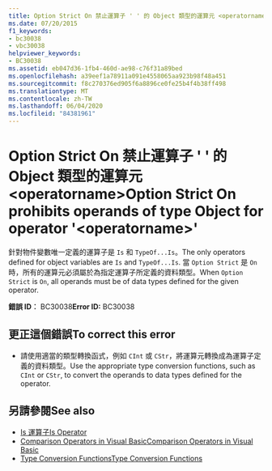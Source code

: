 ```yaml
---
title: Option Strict On 禁止運算子 ' ' 的 Object 類型的運算元 <operatorname>
ms.date: 07/20/2015
f1_keywords:
- bc30038
- vbc30038
helpviewer_keywords:
- BC30038
ms.assetid: eb047d36-1fb4-460d-ae98-c76f31a89bed
ms.openlocfilehash: a39eef1a78911a091e4558065aa923b98f48a451
ms.sourcegitcommit: f8c270376ed905f6a8896ce0fe25b4f4b38ff498
ms.translationtype: MT
ms.contentlocale: zh-TW
ms.lasthandoff: 06/04/2020
ms.locfileid: "84381961"
---
```

# <a name="option-strict-on-prohibits-operands-of-type-object-for-operator-operatorname"></a><span data-ttu-id="245a6-102">Option Strict On 禁止運算子 ' ' 的 Object 類型的運算元 \<operatorname></span><span class="sxs-lookup"><span data-stu-id="245a6-102">Option Strict On prohibits operands of type Object for operator '\<operatorname>'</span></span>
<span data-ttu-id="245a6-103">針對物件變數唯一定義的運算子是 `Is` 和 `TypeOf...Is`。</span><span class="sxs-lookup"><span data-stu-id="245a6-103">The only operators defined for object variables are `Is` and `TypeOf...Is`.</span></span> <span data-ttu-id="245a6-104">當 `Option Strict` 是 `On`時，所有的運算元必須屬於為指定運算子所定義的資料類型。</span><span class="sxs-lookup"><span data-stu-id="245a6-104">When `Option Strict` is `On`, all operands must be of data types defined for the given operator.</span></span>  
  
 <span data-ttu-id="245a6-105">**錯誤 ID︰** BC30038</span><span class="sxs-lookup"><span data-stu-id="245a6-105">**Error ID:** BC30038</span></span>  
  
## <a name="to-correct-this-error"></a><span data-ttu-id="245a6-106">更正這個錯誤</span><span class="sxs-lookup"><span data-stu-id="245a6-106">To correct this error</span></span>  
  
- <span data-ttu-id="245a6-107">請使用適當的類型轉換函式，例如 `CInt` 或 `CStr`，將運算元轉換成為運算子定義的資料類型。</span><span class="sxs-lookup"><span data-stu-id="245a6-107">Use the appropriate type conversion functions, such as `CInt` or `CStr`, to convert the operands to data types defined for the operator.</span></span>  
  
## <a name="see-also"></a><span data-ttu-id="245a6-108">另請參閱</span><span class="sxs-lookup"><span data-stu-id="245a6-108">See also</span></span>

- [<span data-ttu-id="245a6-109">Is 運算子</span><span class="sxs-lookup"><span data-stu-id="245a6-109">Is Operator</span></span>](../language-reference/operators/is-operator.md)
- [<span data-ttu-id="245a6-110">Comparison Operators in Visual Basic</span><span class="sxs-lookup"><span data-stu-id="245a6-110">Comparison Operators in Visual Basic</span></span>](../programming-guide/language-features/operators-and-expressions/comparison-operators.md)
- [<span data-ttu-id="245a6-111">Type Conversion Functions</span><span class="sxs-lookup"><span data-stu-id="245a6-111">Type Conversion Functions</span></span>](../language-reference/functions/type-conversion-functions.md)

